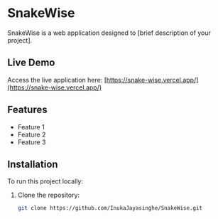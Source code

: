 # SnakeWise

SnakeWise is a web application designed to [brief description of your project].

## Live Demo

Access the live application here: [https://snake-wise.vercel.app/](https://snake-wise.vercel.app/)

## Features

- Feature 1
- Feature 2
- Feature 3

## Installation

To run this project locally:

1. Clone the repository:
   ```bash
   git clone https://github.com/InukaJayasinghe/SnakeWise.git
